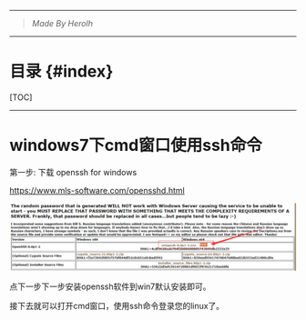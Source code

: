 ----------------------------------------------
> *Made By Herolh*
----------------------------------------------

# 目录 {#index}
[TOC]











--------------------------------------------

# windows7下cmd窗口使用ssh命令

第一步: 下载 openssh for windows

https://www.mls-software.com/opensshd.html

![img](.assets/B562_SN{FC{R8T$A$}SDI.png)

点下一步下一步安装openssh软件到win7默认安装即可。

接下去就可以打开cmd窗口，使用ssh命令登录您的linux了。



